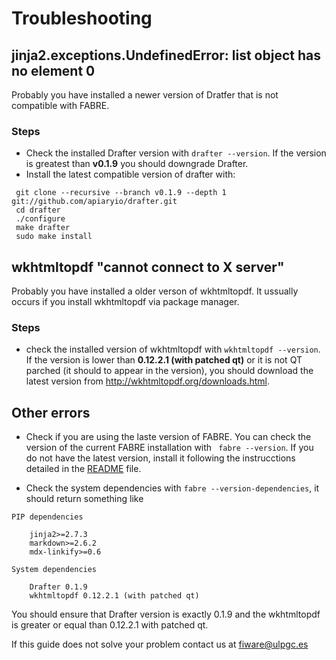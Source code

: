# Troubleshooting

 
## jinja2.exceptions.UndefinedError: list object has no element 0

Probably you have installed a newer version of Dratfer that is not compatible with FABRE.

### Steps

* Check the installed Drafter version with ```drafter --version```. If the version is greatest than **v0.1.9** you should downgrade Drafter.
* Install the latest compatible version of drafter with:
```
 git clone --recursive --branch v0.1.9 --depth 1 git://github.com/apiaryio/drafter.git
 cd drafter
 ./configure
 make drafter
 sudo make install

```


## wkhtmltopdf "cannot connect to X server"

Probably you have installed a older verson of wkhtmltopdf. It ussually occurs if you install wkhtmltopdf via package manager.

### Steps
* check the installed version of wkhtmltopdf with ```wkhtmltopdf --version```. If the version is lower than **0.12.2.1 (with patched qt)** or it is not QT parched (it should to appear in the version), you should download the latest version from <http://wkhtmltopdf.org/downloads.html>.


## Other errors

* Check if  you are using the laste version of FABRE. You can check the version of the current FABRE installation with ``` fabre --version```. If you do not have the latest version, install it following the instrucctions detailed in the [README](README.md) file.

* Check the system dependencies with ```fabre --version-dependencies```, it should return something like
```
PIP dependencies

	jinja2>=2.7.3
	markdown>=2.6.2
	mdx-linkify>=0.6

System dependencies

	Drafter 0.1.9
	wkhtmltopdf 0.12.2.1 (with patched qt)
```
You should ensure that Drafter version is exactly 0.1.9 and the wkhtmltopdf is greater or equal than 0.12.2.1 with patched qt.

If this guide does not solve your problem contact us at <fiware@ulpgc.es>